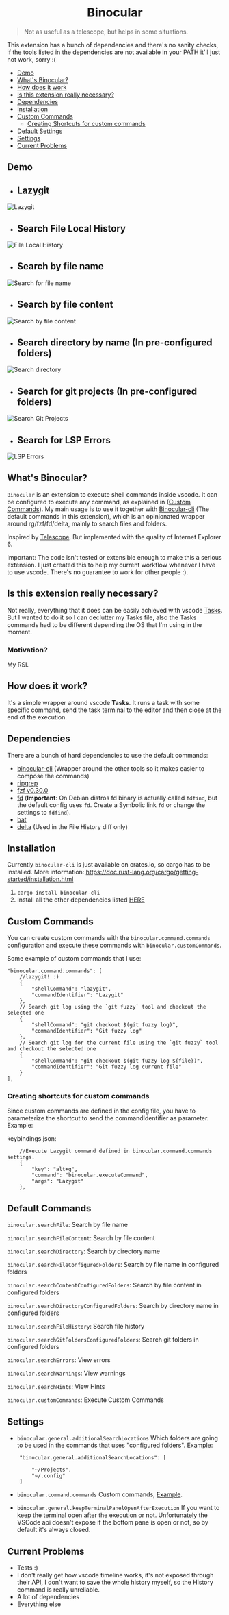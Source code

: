 <p>
    <h1 align="center">Binocular</h1>
</p>

> Not as useful as a telescope, but helps in some situations.

This extension has a bunch of dependencies and there's no sanity checks, if the tools listed in the dependencies are not available in your PATH it'll just not work, sorry :(

- [Demo](#Demo)
- [What's Binocular?](#whats-binocular)
- [How does it work](#how-does-it-work)
- [Is this extension really necessary?](#is-this-extension-really-necessary)
- [Dependencies](#dependencies)
- [Installation](#installation)
- [Custom Commands](#custom-commands)
    - [Creating Shortcuts for custom commands](#creating-shortcuts-for-custom-commands)
- [Default Settings](#default-commands)
- [Settings](#settings)
- [Current Problems](#current-problems)

## Demo
- ## Lazygit
![Lazygit](./images/CustomCommandsLazyGit.gif)

- ## Search File Local History
![File Local History](./images/FileHistory.gif)

- ## Search by file name
![Search for file name](./images/FileByName.gif)

- ## Search by file content
![Search by file content](./images/FileContent.gif)

- ## Search directory by name (In pre-configured folders)
![Search directory](./images/DirectoryName.gif)

- ## Search for git projects (In pre-configured folders)
![Search Git Projects](./images/GitFoldersProject.gif)

- ## Search for LSP Errors
![LSP Errors](./images/Errors.gif)

## What's Binocular?
`Binocular` is an extension to execute shell commands inside vscode. It can be configured to execute any command, as explained in ([Custom Commands](#custom-commands)).
My main usage is to use it together with [Binocular-cli](https://github.com/jpcrs/binocular-cli) (The default commands in this extension), which is an opinionated wrapper around rg/fzf/fd/delta, mainly to search files and folders.

Inspired by [Telescope](https://github.com/nvim-telescope/telescope.nvim). But implemented with the quality of Internet Explorer 6.

Important: The code isn't tested or extensible enough to make this a serious extension. I just created this to help my current workflow whenever I have to use vscode. There's no guarantee to work for other people :).

## Is this extension really necessary?
Not really, everything that it does can be easily achieved with vscode [Tasks](https://code.visualstudio.com/docs/editor/tasks). But I wanted to do it so I can declutter my Tasks file, also the Tasks commands had to be different depending the OS that I'm using in the moment.

### Motivation?
My RSI.

## How does it work?
It's a simple wrapper around vscode **Tasks**. It runs a task with some specific command, send the task terminal to the editor and then close at the end of the execution.

## Dependencies
There are a bunch of hard dependencies to use the default commands:
- [binocular-cli](https://github.com/jpcrs/binocular-cli) (Wrapper around the other tools so it makes easier to compose the commands)
- [ripgrep](https://github.com/BurntSushi/ripgrep)
- [fzf v0.30.0](https://github.com/junegunn/fzf)
- [fd](https://github.com/sharkdp/fd) (**Important**: On Debian distros fd binary is actually called `fdfind`, but the default config uses `fd`. Create a Symbolic link `fd` or change the settings to `fdfind`).
- [bat](https://github.com/sharkdp/bat)
- [delta](https://github.com/dandavison/delta) (Used in the File History diff only)

## Installation
Currently `binocular-cli` is just available on crates.io, so cargo has to be installed. More information: https://doc.rust-lang.org/cargo/getting-started/installation.html

1. `cargo install binocular-cli`
2. Install all the other dependencies listed [HERE](#dependencies)

## Custom Commands
You can create custom commands with the `binocular.command.commands` configuration and execute these commands with `binocular.customCommands`.

Some example of custom commands that I use:
```
"binocular.command.commands": [
    //lazygit! :)
    {
        "shellCommand": "lazygit",
        "commandIdentifier": "Lazygit"
    },
    // Search git log using the `git fuzzy` tool and checkout the selected one
    {
        "shellCommand": "git checkout $(git fuzzy log)",
        "commandIdentifier": "Git fuzzy log"
    },
    // Search git log for the current file using the `git fuzzy` tool and checkout the selected one
    {
        "shellCommand": "git checkout $(git fuzzy log ${file})",
        "commandIdentifier": "Git fuzzy log current file"
    }
],
```

### Creating shortcuts for custom commands
Since custom commands are defined in the config file, you have to parameterize the shortcut to send the commandIdentifier as parameter. Example:

keybindings.json:
```
    //Execute Lazygit command defined in binocular.command.commands settings.
    {
        "key": "alt+g",
        "command": "binocular.executeCommand",
        "args": "Lazygit"
    },
```

## Default Commands
`binocular.searchFile`: Search by file name

`binocular.searchFileContent`: Search by file content

`binocular.searchDirectory`: Search by directory name

`binocular.searchFileConfiguredFolders`: Search by file name in configured folders

`binocular.searchContentConfiguredFolders`: Search by file content in configured folders

`binocular.searchDirectoryConfiguredFolders`: Search by directory name in configured folders

`binocular.searchFileHistory`: Search file history

`binocular.searchGitFoldersConfiguredFolders`: Search git folders in configured folders

`binocular.searchErrors`: View errors

`binocular.searchWarnings`: View warnings

`binocular.searchHints`: View Hints

`binocular.customCommands`: Execute Custom Commands


## Settings
- `binocular.general.additionalSearchLocations`
Which folders are going to be used in the commands that uses "configured folders".
Example:
```
    "binocular.general.additionalSearchLocations": [
        
        "~/Projects",
        "~/.config"
    ]
```
- `binocular.command.commands`
Custom commands, [Example](#custom-commands).

- `binocular.general.keepTerminalPanelOpenAfterExecution`
If you want to keep the terminal open after the execution or not. Unfortunately the VSCode api doesn't expose if the bottom pane is open or not, so by default it's always closed.

## Current Problems
- Tests :)
- I don't really get how vscode timeline works, it's not exposed through their API, I don't want to save the whole history myself, so the History command is really unreliable.
- A lot of dependencies
- Everything else
